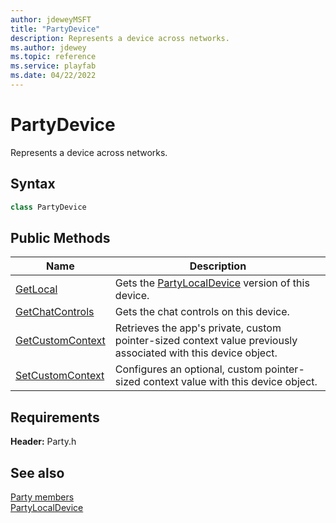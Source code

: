 ```yaml
---
author: jdeweyMSFT
title: "PartyDevice"
description: Represents a device across networks.
ms.author: jdewey
ms.topic: reference
ms.service: playfab
ms.date: 04/22/2022
---
```


# PartyDevice  

Represents a device across networks.  

## Syntax  
  
```cpp  
class PartyDevice  
```  
  
## Public Methods  
  
| Name | Description |  
| --- | --- |  
| [GetLocal](methods/partydevice_getlocal.md) | Gets the [PartyLocalDevice](../PartyLocalDevice/partylocaldevice.md) version of this device. |  
| [GetChatControls](methods/partydevice_getchatcontrols.md) | Gets the chat controls on this device. |  
| [GetCustomContext](methods/partydevice_getcustomcontext.md) | Retrieves the app's private, custom pointer-sized context value previously associated with this device object. |  
| [SetCustomContext](methods/partydevice_setcustomcontext.md) | Configures an optional, custom pointer-sized context value with this device object. |  

  
  
## Requirements  
  
**Header:** Party.h
  
## See also  
[Party members](../../party_members.md)  
[PartyLocalDevice](../PartyLocalDevice/partylocaldevice.md)
  
  
  
